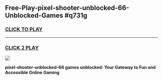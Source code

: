 
## Free-Play-pixel-shooter-unblocked-66-Unblocked-Games #q731g
<h3>
<a href="https://news.freeplayer.one?title=pixel-shooter-unblocked-66&ref=8M">CLICK TO PLAY</a></h3>
<hr>

<h3>
<a href="https://news.freeplayer.one?title=pixel-shooter-unblocked-66&ref=8M">CLICK 2 PLAY</a>
  
</h3>

<a href="https://news.freeplayer.one?title=pixel-shooter-unblocked-66&ref=8M"><img src="https://clearcache.store/games.png"></a>


**pixel-shooter-unblocked-66 games unblocked: Your Gateway to Fun and Accessible Online Gaming**
